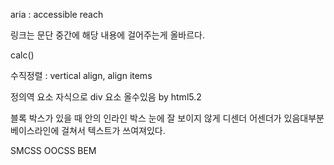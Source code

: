 aria : accessible reach

링크는 문단 중간에 해당 내용에 걸어주는게 올바르다.

calc()

수직정렬 : vertical align, align items

정의역 요소 자식으로 div 요소 올수있음 by html5.2 

블록 박스가 있을 때 안의 인라인 박스 눈에 잘 보이지 않게 디센더 어센더가 있음대부분 베이스라인에 걸쳐서 텍스트가 쓰여져있다. 

SMCSS OOCSS BEM

